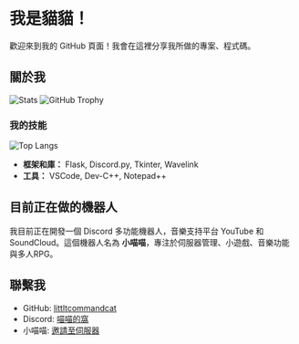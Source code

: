 # 我是貓貓！

歡迎來到我的 GitHub 頁面！我會在這裡分享我所做的專案、程式碼。

## 關於我
![Stats](https://github-readme-stats.vercel.app/api?username=littlecommandcat&show_icons=true&include_all_commits=true&count_private=true)
![GitHub Trophy](https://github-profile-trophy.vercel.app/?username=littlecommandcat)


### 我的技能
![Top Langs](https://github-readme-stats.vercel.app/api/top-langs/?username=littlecommandcat&layout=compact&langs_count=8)

- **框架和庫：** Flask, Discord.py, Tkinter, Wavelink  
- **工具：** VSCode, Dev-C++, Notepad++

## 目前正在做的機器人
我目前正在開發一個 Discord 多功能機器人，音樂支持平台 YouTube 和 SoundCloud。這個機器人名為 **小喵喵**，專注於伺服器管理、小遊戲、音樂功能與多人RPG。

## 聯繫我
- GitHub: [littltcommandcat](https://github.com/littlecommandcat)  
- Discord: [喵喵的窩](https://discord.gg/2hMVBxuBrQ)  
- 小喵喵: [邀請至伺服器](https://discord.com/oauth2/authorize?client_id=1144161789832069141)
